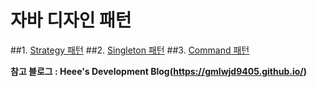 # 자바 디자인 패턴
##1. [Strategy 패턴](https://github.com/guyko91/javaDesignPattern/tree/master/src/strategyPattern)
##2. [Singleton 패턴](https://github.com/guyko91/javaDesignPattern/tree/master/src/singletonPattern)
##3. [Command 패턴](https://github.com/guyko91/javaDesignPattern/tree/master/src/commandPattern)

**참고 블로그 : Heee's Development Blog(https://gmlwjd9405.github.io/)**